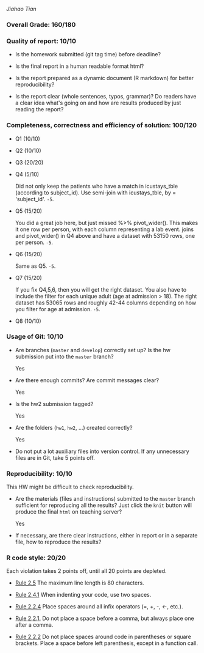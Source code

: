 *Jiahao Tian*

### Overall Grade: 160/180

### Quality of report: 10/10

-   Is the homework submitted (git tag time) before deadline? 

-   Is the final report in a human readable format html? 

-   Is the report prepared as a dynamic document (R markdown) for better reproducibility?

-   Is the report clear (whole sentences, typos, grammar)? Do readers have a clear idea what's going on and how are results produced by just reading the report? 

### Completeness, correctness and efficiency of solution: 100/120

- Q1 (10/10)

- Q2 (10/10)

- Q3 (20/20)

- Q4 (5/10)

    Did not only keep the patients who have a match in icustays_tble (according to subject_id). Use semi-join with icustays_tble, by = 'subject_id'. `-5`.

- Q5 (15/20)

    You did a great job here, but just missed %>% pivot_wider(). This makes it one row per person, with each column representing a lab event. joins and pivot_wider() in Q4 above and have a dataset with 53150 rows, one per person. `-5`.

- Q6 (15/20)

    Same as Q5. `-5`.

- Q7 (15/20)

    If you fix Q4,5,6, then you will get the right dataset. You also have to include the filter for each unique adult (age at admission > 18). The right dataset has 53065 rows and roughly 42-44 columns depending on how you filter for age at admission. `-5`.

- Q8 (10/10)

	    
### Usage of Git: 10/10

-   Are branches (`master` and `develop`) correctly set up? Is the hw submission put into the `master` branch?

    Yes
  
-   Are there enough commits? Are commit messages clear? 
  
    Yes
          
-   Is the hw2 submission tagged? 

    Yes
  
-   Are the folders (`hw1`, `hw2`, ...) created correctly? 
  
    Yes
  
-   Do not put a lot auxiliary files into version control. If any unnecessary files are in Git, take 5 points off.

### Reproducibility: 10/10

This HW might be difficult to check reproducibility. 

-   Are the materials (files and instructions) submitted to the `master` branch sufficient for reproducing all the results? Just click the `knit` button will produce the final `html` on teaching server? 

    Yes
  
-   If necessary, are there clear instructions, either in report or in a separate file, how to reproduce the results?

### R code style: 20/20

Each violation takes 2 points off, until all 20 points are depleted.

-   [Rule 2.5](https://style.tidyverse.org/syntax.html#long-lines) The maximum line length is 80 characters.  

-   [Rule 2.4.1](https://style.tidyverse.org/syntax.html#indenting) When indenting your code, use two spaces.  

-   [Rule 2.2.4](https://style.tidyverse.org/syntax.html#infix-operators) Place spaces around all infix operators (=, +, -, &lt;-, etc.).  

-   [Rule 2.2.1.](https://style.tidyverse.org/syntax.html#commas) Do not place a space before a comma, but always place one after a comma.  

-   [Rule 2.2.2](https://style.tidyverse.org/syntax.html#parentheses) Do not place spaces around code in parentheses or square brackets. Place a space before left parenthesis, except in a function call.

